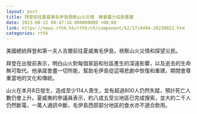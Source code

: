 ```yaml
---
layout: post
title: 拜登前往夏威夷毛伊島視察山火災情　稱會盡力協助重建
date: 2023-08-22 00:47:16.000000000 +08:00
link: https://news.rthk.hk/rthk/ch/component/k2/1714494-20230822.htm
categories: rthk
---
```


美國總統拜登和第一夫人吉爾前往夏威夷毛伊島，視察山火災情和探望災民。

拜登在出發前表示，明白山火對每個家庭和社區產生的深遠影響，以及逝去的生命無可取代。他承諾會盡一切所能，幫助毛伊島從這場悲劇中恢復和重建。期間會尊重當地的文化和傳統。

山火在本月8日發生，造成至少114人喪生，並有超過800人仍然失蹤，預計死亡人數仍會上升。夏威夷的參議員表示，約八成五受災地區已完成搜索，並大約二千人仍然斷電，一萬人通訊中斷，毛伊島西部部分地區的食水亦不適合飲用。
